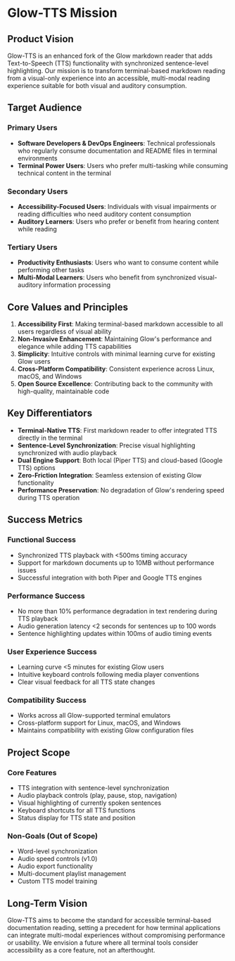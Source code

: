# Glow-TTS Mission

## Product Vision

Glow-TTS is an enhanced fork of the Glow markdown reader that adds Text-to-Speech (TTS) functionality with synchronized sentence-level highlighting. Our mission is to transform terminal-based markdown reading from a visual-only experience into an accessible, multi-modal reading experience suitable for both visual and auditory consumption.

## Target Audience

### Primary Users
- **Software Developers & DevOps Engineers**: Technical professionals who regularly consume documentation and README files in terminal environments
- **Terminal Power Users**: Users who prefer multi-tasking while consuming technical content in the terminal

### Secondary Users  
- **Accessibility-Focused Users**: Individuals with visual impairments or reading difficulties who need auditory content consumption
- **Auditory Learners**: Users who prefer or benefit from hearing content while reading

### Tertiary Users
- **Productivity Enthusiasts**: Users who want to consume content while performing other tasks
- **Multi-Modal Learners**: Users who benefit from synchronized visual-auditory information processing

## Core Values and Principles

1. **Accessibility First**: Making terminal-based markdown accessible to all users regardless of visual ability
2. **Non-Invasive Enhancement**: Maintaining Glow's performance and elegance while adding TTS capabilities  
3. **Simplicity**: Intuitive controls with minimal learning curve for existing Glow users
4. **Cross-Platform Compatibility**: Consistent experience across Linux, macOS, and Windows
5. **Open Source Excellence**: Contributing back to the community with high-quality, maintainable code

## Key Differentiators

- **Terminal-Native TTS**: First markdown reader to offer integrated TTS directly in the terminal
- **Sentence-Level Synchronization**: Precise visual highlighting synchronized with audio playback
- **Dual Engine Support**: Both local (Piper TTS) and cloud-based (Google TTS) options
- **Zero-Friction Integration**: Seamless extension of existing Glow functionality
- **Performance Preservation**: No degradation of Glow's rendering speed during TTS operation

## Success Metrics

### Functional Success
- Synchronized TTS playback with <500ms timing accuracy
- Support for markdown documents up to 10MB without performance issues
- Successful integration with both Piper and Google TTS engines

### Performance Success  
- No more than 10% performance degradation in text rendering during TTS playback
- Audio generation latency <2 seconds for sentences up to 100 words
- Sentence highlighting updates within 100ms of audio timing events

### User Experience Success
- Learning curve <5 minutes for existing Glow users
- Intuitive keyboard controls following media player conventions
- Clear visual feedback for all TTS state changes

### Compatibility Success
- Works across all Glow-supported terminal emulators
- Cross-platform support for Linux, macOS, and Windows
- Maintains compatibility with existing Glow configuration files

## Project Scope

### Core Features
- TTS integration with sentence-level synchronization
- Audio playback controls (play, pause, stop, navigation)
- Visual highlighting of currently spoken sentences
- Keyboard shortcuts for all TTS functions
- Status display for TTS state and position

### Non-Goals (Out of Scope)
- Word-level synchronization
- Audio speed controls (v1.0)
- Audio export functionality
- Multi-document playlist management
- Custom TTS model training

## Long-Term Vision

Glow-TTS aims to become the standard for accessible terminal-based documentation reading, setting a precedent for how terminal applications can integrate multi-modal experiences without compromising performance or usability. We envision a future where all terminal tools consider accessibility as a core feature, not an afterthought.